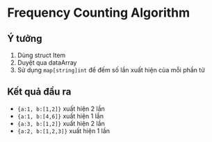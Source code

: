 # Frequency Counting Algorithm

## Ý tưởng
1. Dùng struct Item
2. Duyệt qua dataArray 
3. Sử dụng ```map[string]int``` để đếm số lần xuất hiện của mỗi phần tử

## Kết quả đầu ra

+ ```{a:1, b:[1,2]}``` xuất hiện 2 lần
+ ```{a:1, b:[4,6]}``` xuất hiện 1 lần
+ ```{a:3, b:[1,2]}``` xuất hiện 2 lần
+ ```{a:2, b:[1,2,3]}``` xuất hiện 1 lần

